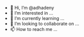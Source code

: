 - 👋 Hi, I’m @adhadeny
- 👀 I’m interested in ...
- 🌱 I’m currently learning ...
- 💞️ I’m looking to collaborate on ...
- 📫 How to reach me ...

<!---
adhadeny/adhadeny is a ✨ special ✨ repository because its `README.md` (this file) appears on your GitHub profile.
You can click the Preview link to take a look at your changes.
--->

